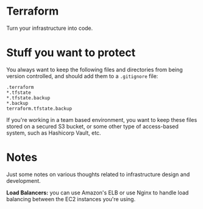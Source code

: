 # Terraform

Turn your infrastructure into code.

# Stuff you want to protect 

You always want to keep the following files and directories from being version controlled, and should add them to a `.gitignore` file:

```
.terraform
*.tfstate
*.tfstate.backup
*.backup
terraform.tfstate.backup
```

If you're working in a team based environment, you want to keep these files stored on a secured S3 bucket, or some other type of access-based system, such as Hashicorp Vault, etc.

# Notes

Just some notes on various thoughts related to infrastructure design and development. 

**Load Balancers:** you can use Amazon's ELB or use Nginx to handle load balancing between the EC2 instances you're using.
